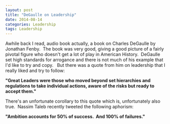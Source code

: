 ```yaml
---
layout: post
title: "DeGaulle on Leadership"
date: 2014-08-14
categories: Leadership
tags: Leadership
---
```

Awhile back I read, audio book actually, a book on Charles DeGaulle by Jonathan Fenby.
  The book was very good, giving a good picture of a fairly pivotal figure who doesn't get a lot of play in American History.
   DeGaulle set high standards for arrogance and there is not much of his example that I'd like to try and copy.  
  But there was a quote from him on leadership that I really liked and try to follow:

  **"Great Leaders were those who moved beyond set hierarchies and regulations to take individual actions, aware of the risks but ready to accept them."**

  There's an unfortunate corollary to this quote which is, unfortunately also true.  Nassim Taleb recently tweeted the following aphorism:

**"Ambition accounts for 50% of success.  And 100% of failures."**